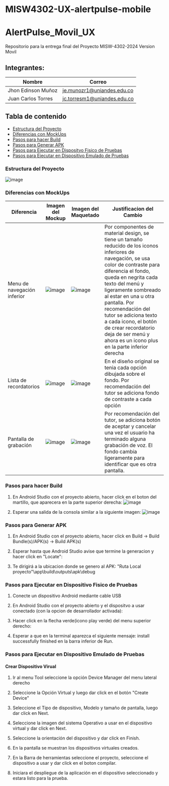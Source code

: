 # MISW4302-UX-alertpulse-mobile

# AlertPulse_Movil_UX
Repositorio para la entrega final del Proyecto MISW-4302-2024 Version Movil

## Integrantes:

|   Nombre                         |   Correo                      |
|----------------------------------|-------------------------------|
| Jhon Edinson Muñoz | je.munozr1@uniandes.edu.co    |
| Juan Carlos Torres  | jc.torresm1@uniandes.edu.co    |


## Tabla de contenido
- [Estructura del Proyecto](#estructura-del-proyecto)
- [Diferencias con MockUps](#diferencias-con-mockups)
- [Pasos para hacer Build](#pasos-para-hacer-build)
- [Pasos para Generar APK](#pasos-para-generar-apk)
- [Pasos para Ejecutar en Dispositvo Fisico de Pruebas](#pasos-para-ejecutar-en-dispositivo-fisico-de-pruebas)
- [Pasos para Ejecutar en Dispositivo Emulado de Pruebas](#pasos-para-ejecutar-en-dispositivo-emulado-de-pruebas)



### Estructura del Proyecto
![image](https://github.com/user-attachments/assets/b15599ae-1549-4ece-999a-d14f63adf544)


### Diferencias con MockUps

| Diferencia  | Imagen del Mockup | Imagen del Maquetado | Justificacion del Cambio |
|-------------|-------------------|----------------------|--------------------------|
| Menu de navegación inferior |![image](https://github.com/user-attachments/assets/52d9c428-d39f-4e99-934e-8f792b93587d)| ![image](https://github.com/user-attachments/assets/beb88ab9-94a4-48cb-aba6-393114adda03) | Por componentes de material design, se tiene un tamaño reducido de los iconos inferiores de navegación, se usa color de contraste para diferencia el fondo, queda en negrita cada texto del menú y ligeramente sombreado al estar en una u otra pantalla. Por recomendación del tutor se adiciona texto a cada icono, el botón de crear recordatorio deja de ser menú y ahora es un icono plus en la parte inferior derecha|
| Lista de recordatorios |![image](https://github.com/user-attachments/assets/3b0207c4-01b6-4fe6-8b00-7fad32c942d8) |![image](https://github.com/user-attachments/assets/05ccd5c3-bcd5-4fe4-bd2f-d2f1487f08d7) | En el diseño original se tenia cada opción dibujada sobre el fondo. Por recomendación del tutor se adiciona fondo de contraste a cada opción |
| Pantalla de grabación | ![image](https://github.com/user-attachments/assets/ac38095b-d126-4206-95eb-eb2dc029c441) | ![image](https://github.com/user-attachments/assets/9e102dce-cd1e-4d99-9c0e-3eb6502c9e02) | Por recomendación del tutor, se adiciona botón de aceptar y cancelar una vez el usuario ha terminado alguna grabación de voz. El fondo cambia ligeramente para identificar que es otra pantalla. |


### Pasos para hacer Build
1. En Android Studio con el proyecto abierto, hacer click en el boton del martillo, que aparecera en la parte superior derecha:
![image](https://github.com/user-attachments/assets/06efec96-dca6-42d4-89e9-e2dbe2e849d9)


2. Esperar una salida de la consola similar a la siguiente imagen:
![image](https://github.com/user-attachments/assets/40139f73-8e2f-4b1f-b145-734f9a7bee63)


### Pasos para Generar APK
1. En Android Studio con el proyecto abierto, hacer click en Build -> Build Bundle(s)/APK(s) -> Build APK(s)

2. Esperar hasta que Android Studio avise que termine la generacion y hacer click en "Locate":

3. Te dirigirá a la ubicacion donde se genero al APK:
"Ruta Local proyecto"\app\build\outputs\apk\debug

### Pasos para Ejecutar en Dispositivo Fisico de Pruebas
1. Conecte un dispositivo Android mediante cable USB

2. En Android Studio con el proyecto abierto y el dispositvo a usar conectado (con la opcion de desarrollador activada):

3. Hacer click en la flecha verde(icono play verde) del menu superior derecho:

4. Esperar a que en la terminal aparezca el siguiente mensaje:
install successfully finished en la barra inferior de Run.

### Pasos para Ejecutar en Dispositivo Emulado de Pruebas
#### Crear Dispositivo Virual
1. Ir al menu Tool seleccione la opción Device Manager del menu lateral derecho

2. Seleccione la Opción Virtual y luego dar click en el botón "Create Device"

3. Seleccione el Tipo de dispositivo, Modelo y tamaño de pantalla, luego dar click en Next.

4. Seleccione la imagen del sistema Operativo a usar en el dispositivo virtual y dar click en Next.

5. Seleccione la orientación del dispositivo y dar click en Finish.

6. En la pantalla se muestran los dispositivos virtuales creados.

7. En la Barra de herramientas seleccione el proyecto, seleccione el dispositivo a usar y dar click en el boton compilar.


8. Iniciara el despliegue de la aplicación en el dispositivo seleccionado y estara listo para la prueba.
